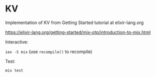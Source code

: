 # KV

Implementation of KV from Getting Started tutorial at elixir-lang.org

https://elixir-lang.org/getting-started/mix-otp/introduction-to-mix.html

Interactive:

`iex -S mix` (use `recompile()` to recompile)

Test:

`mix test`
